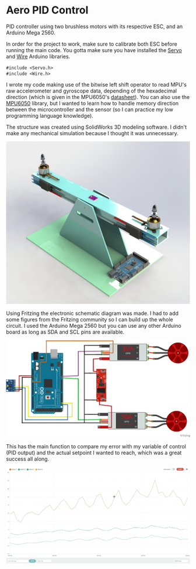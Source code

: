 # Aero PID Control

PID controller using two brushless motors with its respective ESC, and an Arduino Mega 2560.

In order for the project to work, make sure to calibrate both ESC before running the main code. You gotta make sure you have installed the [Servo](https://www.arduino.cc/reference/en/libraries/servo/) and [Wire](https://www.arduino.cc/reference/en/language/functions/communication/wire/) Arduino libraries.
    
    #include <Servo.h>
    #include <Wire.h>

I wrote my code making use of the bitwise left shift operator to read MPU's raw accelerometer and gyroscope data, depending of the hexadecimal direction (which is given in the MPU6050's [datasheet](https://invensense.tdk.com/wp-content/uploads/2015/02/MPU-6000-Register-Map1.pdf)). You can also use the [MPU6050](https://www.arduino.cc/reference/en/libraries/mpu6050/) library, but I wanted to learn how to handle memory direction between the microcontroller and the sensor (so I can practice my low programming language knowledge).

The structure was created using SolidWorks 3D modeling software. I didn't make any mechanical simulation because I thought it was unnecessary.

![structure](img/render.png)

Using Fritzing the electronic schematic diagram was made. I had to add some figures from the Fritzing community so I can build up the whole circuit. I used the Arduino Mega 2560 but you can use any other Arduino board as long as SDA and SCL pins are available.

![schematic](img/schematic.png)

This has the main function to compare my error with my variable of control (PID output) and the actual setpoint I wanted to reach, which was a great success all along.

![plot](img/plot.png)
